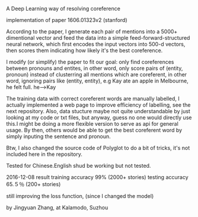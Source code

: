 A Deep Learning way of resolving coreference

implementation of paper 1606.01323v2 (stanford)

According to the paper, I generate each pair of mentions into a 5000+ dimentional vector and feed
the data into a simple feed-forward-structured neural network, which first encodes the input vectors
into 500-d vectors, then scores them indicating how likely it's the best coreference.

I modify (or simplify) the paper to fit our goal: only find coreferences between pronouns and entites, in other word,
only score pairs of (entity, pronoun) instead of clusterring all mentions which are coreferent, 
in other word, ignoring pairs like (entity, entity),
e.g Kay ate an apple in Melbourne, he felt full. he-->Kay

The training data with correct coreferent words are manually labelled, I actually implemented a web page
to improve efficiency of labelling, see the next repository. Also, data stucture maybe not quite
understandable by just looking at my code or txt files, but anyway, guess no one would directly
use this.I might be doing a more flexible version to serve as api for general usage. By then,
others would be able to get the best coreferent word by simply inputing the sentence and pronoun.

Btw, I also changed the source code of Polyglot to do a bit of tricks, it's not included here in the repository.

Tested for Chinese.English shud be working but not tested.

2016-12-08 result
training accuracy 99% (2000+ stories)
testing accuracy 65.５％ (200+ stories)

still improving the loss function, (since I changed the model)

by Jingyuan Zhang, at Kalamodo, Suzhou

